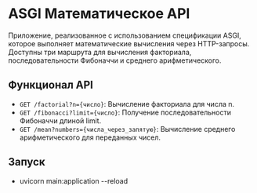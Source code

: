 # ASGI Математическое API

Приложение, реализованное с использованием спецификации ASGI, которое выполняет математические вычисления через HTTP-запросы. Доступны три маршрута для вычисления факториала, последовательности Фибоначчи и среднего арифметического.

## Функционал API

- `GET /factorial?n={число}`: Вычисление факториала для числа n.
- `GET /fibonacci?limit={число}`: Получение последовательности Фибоначчи длиной limit.
- `GET /mean?numbers={числа_через_запятую}`: Вычисление среднего арифметического для переданных чисел.

## Запуск

- uvicorn main:application --reload
